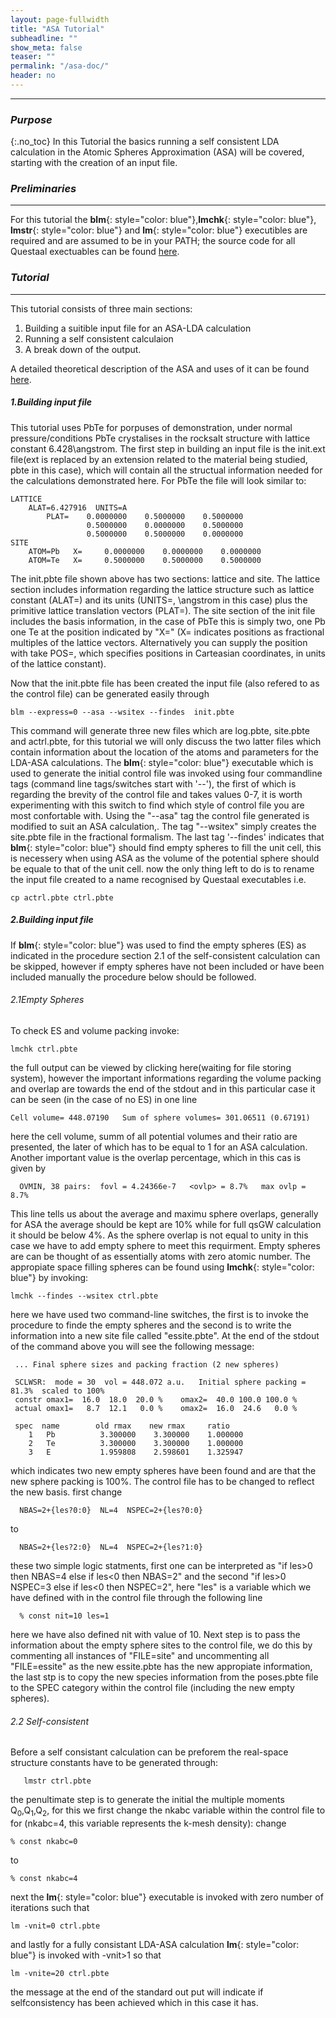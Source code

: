 ```yaml
---
layout: page-fullwidth
title: "ASA Tutorial"
subheadline: ""
show_meta: false
teaser: ""
permalink: "/asa-doc/"
header: no
---
```

_____________________________________________________________

### _Purpose_
{:.no_toc}
In this Tutorial the basics running a self consistent LDA calculation in the Atomic Spheres Approximation (ASA) will be covered, starting with the creation of an input file.


### _Preliminaries_
_____________________________________________________________
For this tutorial the **blm**{: style="color: blue"},**lmchk**{: style="color: blue"}, **lmstr**{: style="color: blue"} and **lm**{: style="color: blue"} executibles are required and are assumed to be in your PATH; the source code for all Questaal exectuables can be found [here](https://bitbucket.org/lmto/lm).

### _Tutorial_
_____________________________________________________________
This tutorial consists of three main sections:

1. Building a suitible input file for an ASA-LDA calculation
2. Running a self consistent calculaion
3. A break down of the output.

A detailed theoretical description of the ASA and uses of it can be found [here](ASA-notes.pdf).

##### _1\.Building input file_
This tutorial uses PbTe for porpuses of demonstration, under normal pressure/conditions PbTe crystalises in the rocksalt structure with lattice constant 6.428\angstrom. 
The first step in building an input file is the init.ext  file(ext is replaced by an extension related to the material being studied, pbte in this case), which will contain all the structual information needed for the calculations demonstrated here. For PbTe the file will look similar to:
    
    LATTICE
	    ALAT=6.427916  UNITS=A
            PLAT=    0.0000000    0.5000000    0.5000000
                     0.5000000    0.0000000    0.5000000
                     0.5000000    0.5000000    0.0000000
    SITE
		ATOM=Pb   X=     0.0000000    0.0000000    0.0000000
		ATOM=Te   X=     0.5000000    0.5000000    0.5000000

The init.pbte file shown above has two sections: lattice and site. The lattice section includes information regarding the lattice structure such as lattice constant (ALAT=) and its units (UNITS=, \angstrom in this case) plus the primitive lattice translation vectors (PLAT=). The site section of the init file includes the basis information, in the case of PbTe this is simply two, one Pb one Te at the position indicated by "X=" (X= indicates positions as fractional multiples of the lattice vectors.  Alternatively you can supply the position with take POS=, which specifies positions in Carteasian coordinates, in units of the lattice constant).

Now that the init.pbte file has been created the input file (also refered to as the control file) can be generated easily through

    blm --express=0 --asa --wsitex --findes  init.pbte

This command will generate three new files which are log.pbte, site.pbte and actrl.pbte, for this tutorial we will only discuss the two latter files which contain information about the location of the atoms and parameters for the LDA-ASA calculations.
The **blm**{: style="color: blue"} executable which is used to generate the initial control file was invoked using four commandline tags (command line tags/switches start with '--'), the first of which is regarding the  brevity of the control file and takes values 0-7, it is worth experimenting with this switch to find which style of control file you are most confortable with. Using the "--asa" tag the control file generated is modified to suit an ASA calculation,. The tag "--wsitex" simply creates the site.pbte file in the fractional formalism. The last tag '--findes' indicates that **blm**{: style="color: blue"} should find empty spheres to fill the unit cell, this is necessery when using ASA as the volume of the potential sphere should be equale to that of the unit cell. now the only thing left to do is to rename the input file created to a name recognised by Questaal executables i.e.

	cp actrl.pbte ctrl.pbte

##### _2\.Building input file_
If **blm**{: style="color: blue"} was used to find the empty spheres (ES) as indicated in the procedure section 2.1 of the self-consistent calculation can be skipped, however if empty spheres have not been included or have been included manually the procedure below should be followed.
###### _2.1Empty Spheres_
To check ES and volume packing invoke: 

    lmchk ctrl.pbte

the full output can be viewed by clicking here(waiting for file storing system), however the important informations regarding the volume packing and overlap are towards the end of the stdout and in this particular case it can be seen (in the case of no ES) in one line
    
    Cell volume= 448.07190   Sum of sphere volumes= 301.06511 (0.67191)

here the cell volume, summ of all potential volumes and their ratio are presented, the later of which has to be equal to 1 for an ASA calculation. Another important value is the overlap percentage, which in this cas is given by

      OVMIN, 38 pairs:  fovl = 4.24366e-7   <ovlp> = 8.7%   max ovlp = 8.7%

This line tells us about the average and maximu sphere overlaps, generally for ASA the average should be kept are 10\% while for full qsGW calculation it should be below 4\%. As the sphere overlap is not equal to unity in this case we have to add empty sphere to meet this requirment. Empty spheres are can be thought of as essentially atoms with zero atomic number.
The appropiate space filling spheres can be found using **lmchk**{: style="color: blue"} by invoking:

    lmchk --findes --wsitex ctrl.pbte

here we have used two command-line switches, the first is to invoke the procedure to finde the empty spheres and the second is to write the information into a new site file called "essite.pbte". At the end of  the stdout of the command above you will see the following message:
     
     ... Final sphere sizes and packing fraction (2 new spheres)

     SCLWSR:  mode = 30  vol = 448.072 a.u.   Initial sphere packing = 81.3%  scaled to 100%
     constr omax1=  16.0  18.0  20.0 %    omax2=  40.0 100.0 100.0 %
     actual omax1=   8.7  12.1   0.0 %    omax2=  16.0  24.6   0.0 %

     spec  name        old rmax    new rmax     ratio
        1   Pb          3.300000    3.300000    1.000000
        2   Te          3.300000    3.300000    1.000000
        3   E           1.959808    2.598601    1.325947

which indicates two new empty spheres have been found and are that the new sphere packing is 100\%. The control file has to be changed to reflect the new basis. first change

      NBAS=2+{les?0:0}  NL=4  NSPEC=2+{les?0:0}

to
	
      NBAS=2+{les?2:0}  NL=4  NSPEC=2+{les?1:0}

these two simple logic statments, first one can be interpreted as  "if les>0 then  NBAS=4 else if les<0 then NBAS=2" and the second "if les>0 NSPEC=3 else if les<0 then NSPEC=2", here "les" is a variable which we have defined with in the control file through the following line

      % const nit=10 les=1

here we have also defined nit with value of 10. Next step is to pass the information about the empty sphere sites to the control file, we do this by commenting all instances of "FILE=site" and uncommenting all "FILE=essite" as the new essite.pbte has the new appropiate information, the last stp is to copy the new species information from the poses.pbte file to the SPEC category within the control file (including the new empty spheres).

###### _2.2 Self-consistent_
Before a  self consistant calculation can be preforem the real-space structure constants have to be generated through:

       lmstr ctrl.pbte

the penultimate step is to generate the initial the multiple moments Q$_0$,Q$_1$,Q$_2$, for this we first change the nkabc variable within the control file to for (nkabc=4, this variable represents the k-mesh density):
change 
	
	% const nkabc=0
	
to

	% const nkabc=4


next  the  **lm**{: style="color: blue"} executable is invoked with zero number of iterations such that

    lm -vnit=0 ctrl.pbte

and lastly for a fully consistant LDA-ASA calculation **lm**{: style="color: blue"} is invoked with -vnit>1 so that

    lm -vnite=20 ctrl.pbte

the message at the end of the standard out put will indicate if selfconsistency has been achieved which in this case it has.
	    
